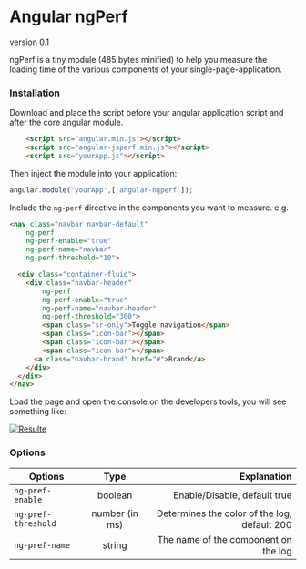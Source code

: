 # Angular ngPerf

version 0.1

ngPerf is a tiny module (485 bytes minified) to help you measure the loading time of the various components of your single-page-application.

### Installation
Download and place the script before your angular application script and after the core angular module.
```html
    <script src="angular.min.js"></script>
    <script src="angular-jsperf.min.js"></script>
    <script src="yourApp.js"></script>
```
Then inject the module into your application:

```js
angular.module('yourApp',['angular-ngperf']);
```

Include the `ng-perf` directive in the components you want to measure.
e.g.
```html
<nav class="navbar navbar-default"
    ng-perf
    ng-perf-enable="true"
    ng-perf-name="navbar"
    ng-perf-threshold="10">

  <div class="container-fluid">
    <div class="navbar-header"
        ng-perf
        ng-perf-enable="true"
        ng-perf-name="navbar-header"
        ng-perf-threshold="300">
        <span class="sr-only">Toggle navigation</span>
        <span class="icon-bar"></span>
        <span class="icon-bar"></span>
        <span class="icon-bar"></span>
      <a class="navbar-brand" href="#">Brand</a>
    </div>
  </div>
</nav>
```

Load the page and open the console on the developers tools, you will see something like:

[![Resulte](http://oi57.tinypic.com/6egrk1.jpg)](http://oi57.tinypic.com/6egrk1.jpg)

### Options


| Options       | Type          | Explanation  |
| ------------- |:-------------:| -----:|
| `ng-pref-enable`     | boolean | Enable/Disable, default true |
| `ng-pref-threshold`     | number (in ms)      | Determines the color of the log, default 200 |
| `ng-pref-name`| string | The name of the component on the log |
